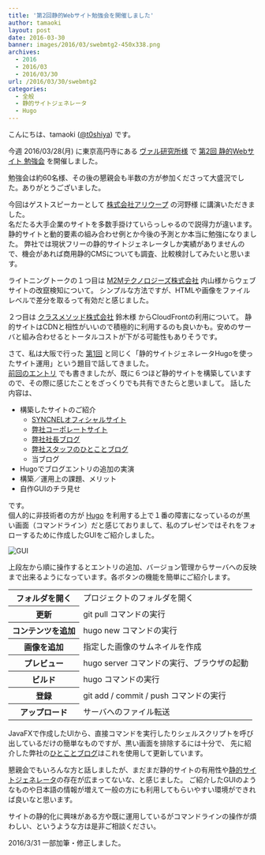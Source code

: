```yaml
---
title: '第2回静的Webサイト勉強会を開催しました'
author: tamaoki
layout: post
date: 2016-03-30
banner: images/2016/03/swebmtg2-450x338.png
archives:
  - 2016
  - 2016/03
  - 2016/03/30
url: /2016/03/30/swebmtg2
categories:
  - 全般
  - 静的サイトジェネレータ
  - Hugo
---
```


こんにちは、tamaoki ([@t0shiya](https://twitter.com/t0shiya)) です。

今週 2016/03/28(月) に東京高円寺にある [ヴァル研究所様](http://www.val.co.jp) で [第2回 静的Webサイト 勉強会](http://connpass.com/event/26420/) を開催しました。

勉強会は約60名様、その後の懇親会も半数の方が参加くださって大盛況でした。ありがとうございました。

今回はゲストスピーカーとして [株式会社アリウープ](https://www.alleyoop.co.jp) の河野様 に講演いただきました。  
名だたる大手企業のサイトを多数手掛けていらっしゃるので説得力が違います。静的サイトと動的要素の組み合わせ例とか今後の予測とか本当に勉強になりました。
弊社では現状フリーの静的サイトジェネレータしか実績がありませんので、機会があれば商用静的CMSについても調査、比較検討してみたいと思います。

ライトニングトークの１つ目は [M2Mテクノロジーズ株式会社](http://m2mtech.jp/) 内山様からウェブサイトの改竄検知について。
シンプルな方法ですが、HTMLや画像をファイルレベルで差分を取るって有効だと感じました。
 
２つ目は [クラスメソッド株式会社](http://classmethod.jp/) 鈴木様 からCloudFrontの利用について。
静的サイトはCDNと相性がいいので積極的に利用するのも良いかも。安めのサーバと組み合わせるとトータルコストが下がる可能性もありそうです。

さて、私は大阪で行った [第1回](http://connpass.com/event/25507/) と同じく「静的サイトジェネレータHugoを使ったサイト運用」という題目で話してきました。  
[前回のエントリ](/2016/03/25/migration) でも書きましたが、既に６つほど静的サイトを構築していますので、その際に感じたことをざっくりでも共有できたらと思いまして。
話した内容は、

* 構築したサイトのご紹介
  - [SYNCNELオフィシャルサイト](http://www.syncnel.biz/)
  - [弊社コーポレートサイト](http://www.feedtailor.jp)
  - [弊社社長ブログ](http://blog.feedtailor.jp)
  - [弊社スタッフのひとことブログ](http://hitokoto.feedtailor.jp)
  - 当ブログ
* Hugoでブログエントリの追加の実演
* 構築／運用上の課題、メリット
* 自作GUIのチラ見せ

です。  
個人的に非技術者の方が [Hugo](http://gohugo.io/) を利用する上で１番の障害になっているのが黒い画面（コマンドライン）だと感じておりまして、私のプレゼンではそれをフォローするために作成したGUIをご紹介しました。

![GUI](/images/2016/03/swebmtg2_gui.png)

上段左から順に操作するとエントリの追加、バージョン管理からサーバへの反映まで出来るようになっています。各ボタンの機能を簡単にご紹介します。

<table>
<tr><th>フォルダを開く</th><td>プロジェクトのフォルダを開く</td></tr>
<tr><th>更新</th><td>git pull コマンドの実行</td></tr>
<tr><th>コンテンツを追加</th><td>hugo new コマンドの実行</td></tr>
<tr><th>画像を追加</th><td>指定した画像のサムネイルを作成</td></tr>
<tr><th>プレビュー</th><td>hugo server コマンドの実行、ブラウザの起動</td></tr>
<tr><th>ビルド</th><td>hugo コマンドの実行</td></tr>
<tr><th>登録</th><td>git add / commit / push コマンドの実行</td></tr>
<tr><th>アップロード</th><td>サーバへのファイル転送</td></tr>
</table>

JavaFXで作成したUIから、直接コマンドを実行したりシェルスクリプトを呼び出しているだけの簡単なものですが、黒い画面を排除するには十分で、
先に紹介した弊社の[ひとことブログ](http://hitokoto.feedtailor.jp/)はこれを使用して更新しています。

懇親会でもいろんな方と話しましたが、まだまだ静的サイトの有用性や[静的サイトジェネレータ](http://staticgen.com)の存在が広まってないな、と感じました。
ご紹介したGUIのようなものや日本語の情報が増えて一般の方にも利用してもらいやすい環境ができれば良いなと思います。

サイトの静的化に興味がある方や既に運用しているがコマンドラインの操作が煩わしい、というような方は是非ご相談ください。

2016/3/31 一部加筆・修正しました。
